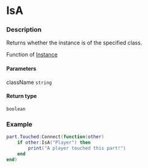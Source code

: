 # IsA

### Description

Returns whether the instance is of the specified class.

Function of [Instance](/classes/Instance/)

#### Parameters

className `string`

#### Return type

`boolean`

### Example

```lua
part.Touched:Connect(function(other)
    if other:IsA("Player") then
        print("A player touched this part!")
    end
end)
```
